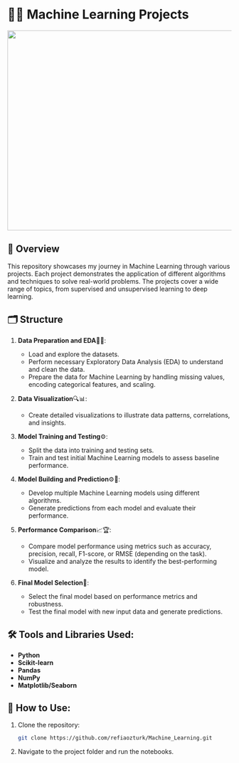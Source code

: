 # 🤖🧠 Machine Learning Projects
<div style="text-align: center;">
    <img src="https://miro.medium.com/v2/resize:fit:1400/1*c_fiB-YgbnMl6nntYGBMHQ.jpeg" width="700" height="450"/>
</div>

## 📘 Overview
This repository showcases my journey in Machine Learning through various projects. Each project demonstrates the application of different algorithms and techniques to solve real-world problems. The projects cover a wide range of topics, from supervised and unsupervised learning to deep learning.

## 🗂️ Structure

1. **Data Preparation and EDA**🧹📂:  
   - Load and explore the datasets.  
   - Perform necessary Exploratory Data Analysis (EDA) to understand and clean the data.  
   - Prepare the data for Machine Learning by handling missing values, encoding categorical features, and scaling.  

2. **Data Visualization**🔍📊:  
   - Create detailed visualizations to illustrate data patterns, correlations, and insights.
  
3. **Model Training and Testing**⚙️:  
   - Split the data into training and testing sets.  
   - Train and test initial Machine Learning models to assess baseline performance.  

4. **Model Building and Prediction**⚙🤖:  
   - Develop multiple Machine Learning models using different algorithms.  
   - Generate predictions from each model and evaluate their performance.  

5. **Performance Comparison**📈🏆:  
   - Compare model performance using metrics such as accuracy, precision, recall, F1-score, or RMSE (depending on the task).  
   - Visualize and analyze the results to identify the best-performing model.  

6. **Final Model Selection**🎯:  
   - Select the final model based on performance metrics and robustness.  
   - Test the final model with new input data and generate predictions.  

## 🛠️ Tools and Libraries Used:
- **Python**
- **Scikit-learn**
- **Pandas**
- **NumPy**
- **Matplotlib/Seaborn**

## 🚀 How to Use:
1. Clone the repository:
   ```bash
   git clone https://github.com/refiaozturk/Machine_Learning.git
2. Navigate to the project folder and run the notebooks.
